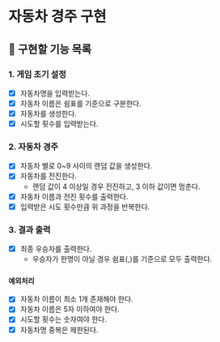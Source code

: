 # 자동차 경주 구현

## :wrench: 구현할 기능 목록

### 1. 게임 초기 설정
- [X] 자동차명을 입력받는다.
- [X] 자동차 이름은 쉼표를 기준으로 구분한다.
- [X] 자동차를 생성한다.
- [X] 시도할 횟수를 입력받는다.

### 2. 자동차 경주
- [X] 자동차 별로 0~9 사이의 랜덤 값을 생성한다.
- [X] 자동차를 전진한다.
  - 랜덤 값이 4 이상일 경우 전진하고, 3 이하 값이면 멈춘다.
- [X] 자동차 이름과 전진 횟수를 출력한다.
- [X] 입력받은 시도 횟수만큼 위 과정을 반복한다.

### 3. 결과 출력
- [X] 최종 우승자를 출력한다.
  - 우승자가 한명이 아닐 경우 쉼표(,)를 기준으로 모두 출력한다.

### `예외처리`
- [X] 자동차 이름이 최소 1개 존재해야 한다.
- [X] 자동차 이름은 5자 이하여야 한다.
- [X] 시도할 횟수는 숫자여야 한다.
- [X] 자동차명 중복은 제한된다.
